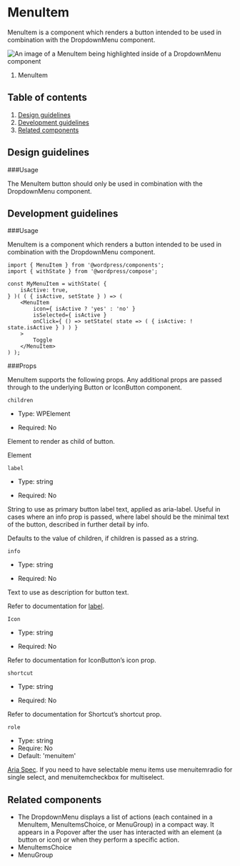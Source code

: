 # MenuItem

MenuItem is a component which renders a button intended to be used in combination with the DropdownMenu component.

![An image of a MenuItem being highlighted inside of a DropdownMenu component](https://wordpress.org/gutenberg/files/2018/11/MenuItem.png)

1. MenuItem



## Table of contents



1. [Design guidelines](http://#design-guidelines)
2. [Development guidelines](http://#development-guidelines)
3. [Related components](http://#related-components)



## Design guidelines

###Usage

The MenuItem button should only be used in combination with the DropdownMenu component.

## Development guidelines

###Usage

MenuItem is a component which renders a button intended to be used in combination with the DropdownMenu component.

```
import { MenuItem } from '@wordpress/components';
import { withState } from '@wordpress/compose';
```

```
const MyMenuItem = withState( {
    isActive: true,
} )( ( { isActive, setState } ) => (
    <MenuItem
        icon={ isActive ? 'yes' : 'no' }
        isSelected={ isActive }
        onClick={ () => setState( state => ( { isActive: ! state.isActive } ) ) }
    >
        Toggle
    </MenuItem>
) );
```

###Props 

MenuItem supports the following props. Any additional props are passed through to the underlying  Button or IconButton component.

```children```

- Type: WPElement

- Required: No


Element to render as child of button.

Element

```label```

- Type: string

- Required: No


String to use as primary button label text, applied as aria-label. Useful in cases where an info prop is passed, where label should be the minimal text of the button, described in further detail by info.

Defaults to the value of children, if children is passed as a string.

```info```

- Type: string

- Required: No


Text to use as description for button text.

Refer to documentation for [label](https://wordpress.org/gutenberg/handbook/components/menu-item/#label).

```Icon```

- Type: string

- Required: No

Refer to documentation for IconButton’s icon prop.

```shortcut```

- Type: string

- Required: No


Refer to documentation for Shortcut’s shortcut prop.

```role```

- Type: string
- Require: No
- Default: 'menuitem'

[Aria Spec](https://www.w3.org/TR/wai-aria-1.1/#aria-checked). If you need to have selectable menu items use menuitemradio for single select, and menuitemcheckbox for multiselect.

## Related components

- The DropdownMenu displays a list of actions (each contained in a MenuItem, MenuItemsChoice, or MenuGroup) in a compact way. It appears in a Popover after the user has interacted with an element (a button or icon) or when they perform a specific action. 
- MenuItemsChoice
- MenuGroup